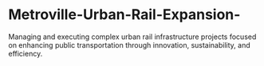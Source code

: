 # Metroville-Urban-Rail-Expansion-
Managing and executing complex urban rail infrastructure projects focused on enhancing public transportation through innovation, sustainability, and efficiency.
